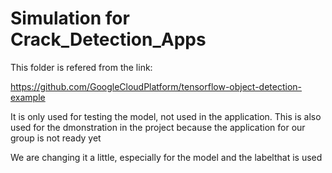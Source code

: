 # Simulation for Crack_Detection_Apps
This folder is refered from the link:

https://github.com/GoogleCloudPlatform/tensorflow-object-detection-example

It is only used for testing the model, not used in the application. This is also used for the dmonstration in the project because the application for our group is not ready yet

We are changing it a little, especially for the model and the labelthat is used